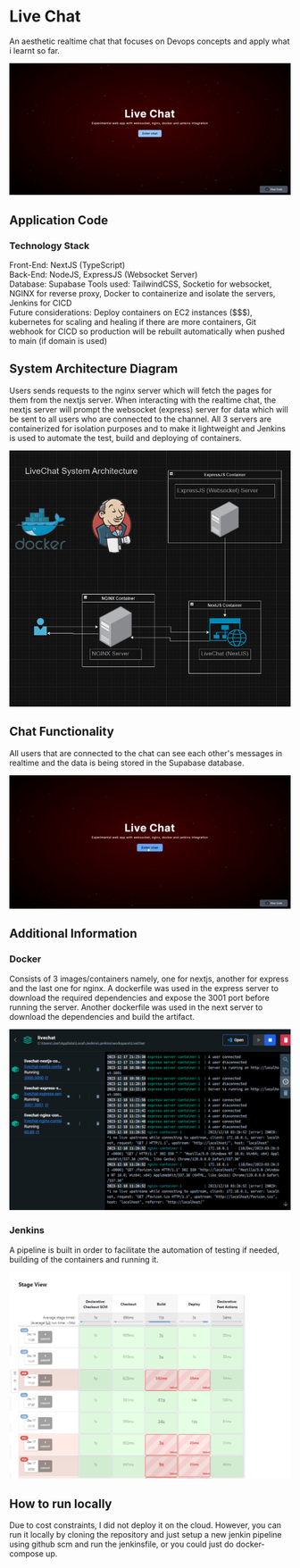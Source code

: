 # Live Chat
An aesthetic realtime chat that focuses on Devops concepts and apply what i learnt so far.

![livechat](/assets/livechat.gif)

## Application Code
### Technology Stack
Front-End: NextJS (TypeScript)  
Back-End: NodeJS, ExpressJS (Websocket Server)  
Database: Supabase
Tools used: TailwindCSS, Socketio for websocket, NGINX for reverse proxy, Docker to containerize and isolate the servers, Jenkins for CICD  
Future considerations: Deploy containers on EC2 instances ($$$), kubernetes for scaling and healing if there are more containers, Git webhook for CICD so production will be rebuilt automatically when pushed to main (if domain is used)

## System Architecture Diagram
Users sends requests to the nginx server which will fetch the pages for them from the nextjs server. When interacting with the realtime chat, the nextjs server will prompt the websocket (express) server for data which will be sent to all users who are connected to the channel. All 3 servers are containerized for isolation purposes and to make it lightweight and Jenkins is used to automate the test, build and deploying of containers.

![system](/assets/system.PNG)

## Chat Functionality
All users that are connected to the chat can see each other's messages in realtime and the data is being stored in the Supabase database.

![chat](/assets/chat.gif)

## Additional Information
### Docker
Consists of 3 images/containers namely, one for nextjs, another for express and the last one for nginx. A dockerfile was used in the express server to download the required dependencies and expose the 3001 port before running the server. Another dockerfile was used in the next server to download the dependencies and build the artifact.

![docker](/assets/docker.PNG)

### Jenkins
A pipeline is built in order to facilitate the automation of testing if needed, building of the containers and running it.

![jenkins](/assets/jenkins.PNG)

## How to run locally
Due to cost constraints, I did not deploy it on the cloud. However, you can run it locally by cloning the repository and just setup a new jenkin pipeline using github scm and run the jenkinsfile, or you could just do docker-compose up.
